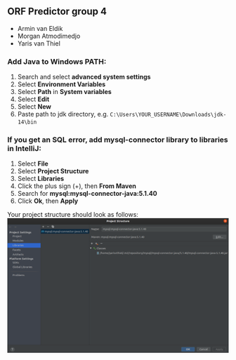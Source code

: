 ## ORF Predictor group 4
* Armin van Eldik
* Morgan Atmodimedjo
* Yaris van Thiel

### Add Java to Windows PATH:
1. Search and select **advanced system settings**
2. Select **Environment Variables**
3. Select **Path** in **System variables**
4. Select **Edit**
5. Select **New**
6. Paste path to jdk directory, e.g. ```C:\Users\YOUR_USERNAME\Downloads\jdk-14\bin```

### If you get an SQL error, add mysql-connector library to libraries in IntelliJ:
1. Select **File**
2. Select **Project Structure**
3. Select **Libraries**
4. Click the plus sign (+), then **From Maven**
5. Search for **mysql:mysql-connector-java:5.1.40**
6. Click **Ok**, then **Apply**

Your project structure should look as follows:
![Project Structure](images/project_structure.png)
